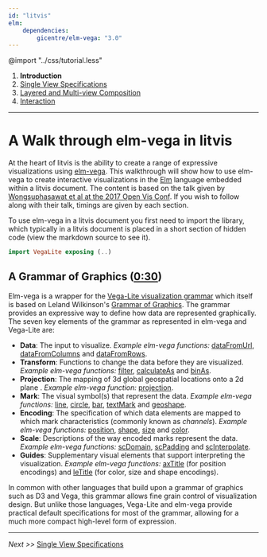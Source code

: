 ```yaml
---
id: "litvis"
elm:
    dependencies:
        gicentre/elm-vega: "3.0"
---
```


@import "../css/tutorial.less"

1.  **Introduction**
2.  [Single View Specifications](elmVegaWalkthrough2.md)
3.  [Layered and Multi-view Composition](elmVegaWalkthrough3.md)
4.  [Interaction](elmVegaWalkthrough4.md)

---

# A Walk through elm-vega in litvis

At the heart of litvis is the ability to create a range of expressive visualizations using [elm-vega](https://github.com/gicentre/elm-vega).
This walkthrough will show how to use elm-vega to create interactive visualizations in the [Elm](http://elm-lang.org) language embedded within a litvis document.
The content is based on the talk given by [Wongsuphasawat et al at the 2017 Open Vis Conf](https://youtu.be/9uaHRWj04D4).
If you wish to follow along with their talk, timings are given by each section.

To use elm-vega in a litvis document you first need to import the library, which typically in a litvis document is placed in a short section of hidden code (view the markdown source to see it).

```elm {l=hidden}
import VegaLite exposing (..)
```

## A Grammar of Graphics ([0:30](https://youtu.be/9uaHRWj04D4?t=30s))

Elm-vega is a wrapper for the [Vega-Lite visualization grammar](https://vega.github.io) which itself is based on Leland Wilkinson's [Grammar of Graphics](http://www.springer.com/gb/book/9780387245447).
The grammar provides an expressive way to define how data are represented graphically.
The seven key elements of the grammar as represented in elm-vega and Vega-Lite are:

- **Data**: The input to visualize. _Example elm-vega functions:_ [dataFromUrl](http://package.elm-lang.org/packages/gicentre/elm-vega/latest/VegaLite#dataFromUrl), [dataFromColumns](http://package.elm-lang.org/packages/gicentre/elm-vega/latest/VegaLite#dataFromColumns) and [dataFromRows](http://package.elm-lang.org/packages/gicentre/elm-vega/latest/VegaLite#dataFromRows).
- **Transform**: Functions to change the data before they are visualized. _Example elm-vega functions:_ [filter](http://package.elm-lang.org/packages/gicentre/elm-vega/latest/VegaLite#filter), [calculateAs](http://package.elm-lang.org/packages/gicentre/elm-vega/latest/VegaLite#calculateAs) and [binAs](http://package.elm-lang.org/packages/gicentre/elm-vega/latest/VegaLite#binAs).
- **Projection**: The mapping of 3d global geospatial locations onto a 2d plane . _Example elm-vega function:_ [projection](http://package.elm-lang.org/packages/gicentre/elm-vega/latest/VegaLite#projection).
- **Mark**: The visual symbol(s) that represent the data. _Example elm-vega functions:_ [line](http://package.elm-lang.org/packages/gicentre/elm-vega/latest/VegaLite#line), [circle](http://package.elm-lang.org/packages/gicentre/elm-vega/latest/VegaLite#circle), [bar](http://package.elm-lang.org/packages/gicentre/elm-vega/latest/VegaLite#bar), [textMark](http://package.elm-lang.org/packages/gicentre/elm-vega/latest/VegaLite#textMark) and [geoshape](http://package.elm-lang.org/packages/gicentre/elm-vega/latest/VegaLite#geoshape).
- **Encoding**: The specification of which data elements are mapped to which mark characteristics (commonly known as _channels_). _Example elm-vega functions:_ [position](http://package.elm-lang.org/packages/gicentre/elm-vega/latest/VegaLite#position), [shape](http://package.elm-lang.org/packages/gicentre/elm-vega/latest/VegaLite#shape), [size](http://package.elm-lang.org/packages/gicentre/elm-vega/latest/VegaLite#size) and [color](http://package.elm-lang.org/packages/gicentre/elm-vega/latest/VegaLite#color).
- **Scale**: Descriptions of the way encoded marks represent the data. _Example elm-vega functions:_ [scDomain](http://package.elm-lang.org/packages/gicentre/elm-vega/latest/VegaLite#scDomain), [scPadding](http://package.elm-lang.org/packages/gicentre/elm-vega/latest/VegaLite#scPadding) and [scInterpolate](http://package.elm-lang.org/packages/gicentre/elm-vega/latest/VegaLite#scInterpolate).
- **Guides**: Supplementary visual elements that support interpreting the visualization. _Example elm-vega functions:_ [axTitle](http://package.elm-lang.org/packages/gicentre/elm-vega/latest/VegaLite#axTitle) (for position encodings) and [leTitle](http://package.elm-lang.org/packages/gicentre/elm-vega/latest/VegaLite#leTitle) (for color, size and shape encodings).

In common with other languages that build upon a grammar of graphics such as D3 and Vega, this grammar allows fine grain control of visualization design.
But unlike those languages, Vega-Lite and elm-vega provide practical default specifications for most of the grammar, allowing for a much more compact high-level form of expression.

---

_Next >>_ [Single View Specifications](elmVegaWalkthrough2.md)
